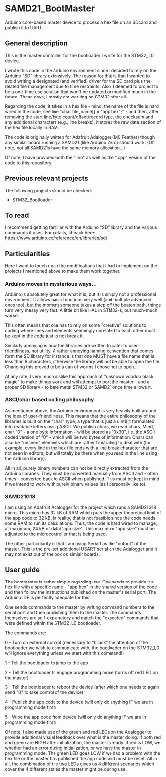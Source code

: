 # SAMD21_BootMaster
Arduino core-based master device to process a hex file on an SDcard and publish it to UART.

## General description
This is the master controller for the bootloader I wrote for the STM32_L0 device.

I wrote this code in the Arduino environment since I decided to rely on the Arduino "SD" library extensively. The reason for that is that I wanted to avoid writing a designated (and verified) driver for the SD card plus the related file management due to time restraints. Also, I deemed to project to be a one-time use solution that won't be updated or modified much in the future. These days, I mostly am working on STM32 after all...

Regarding the code, it takes in a hex file - mind, the name of the file is hard wired in the code, see line "char file_name[] = "app.hex";" - and then, after removing the start line/byte count/offset/record type, the checksum and any additional characters (e.g., line breaks), it stores the raw data section of the hex file locally in RAM.

The code is originally written for Adafruit Adalogger (M0 Feather) though any similar board running a SAMD21 (like Arduino Zero) should work. (Of note, not all SAMD21s have the same memory allocation...)

Of note, I have provided both the ".ino" as well as the ".cpp" vesion of the code to this repository.

## Previous relevant projects
The following projects should be checked:
-	STM32_Bootloader

## To read
I recommend getting familiar with the Arduino "SD" library and the various commands it uses. For details, cheack here: https://www.arduino.cc/reference/en/libraries/sd/

## Particularities
Here I want to touch upon the modifications that I had to implement on the projects I mentioned above to make them work together.

### Arduino moves in mysterious ways...
Arduino is absolutely great for what it is, but it is simply not a professional environment. It allows basic functions very well (and multiple advanced ones too), but the moment someone takes a step off the beaten path, things turn very messy very fast. A little bit like HAL in STM32-s, but much-much worse.

This often means that one has to rely on some "creative" solutions to coding where lines and elements seemingly unrelated to each other must be kept in the code just to not break it.

Similarly annoying is how the libraries are written to cater to user-friendliness, not utility. A rather annoying naming convention that comes form the SD library for instance is that one MUST have a file name that is less than 8 characters, otherwise the library will not be able to open the file. Changing this proved to be a can of worms I chose not to open...

At any rate, I very much dislike this approach of "unknown voodoo black magic" to make things work and will attempt to port the master - and a proper SD library - to bare metal STM32 or SAMD21 once time allows it.

### ASCI/char based coding philosophy
As mentioned above, the Arduino environment is very heavily built around the idea of user-friendliness. This means that the entire philosophy of the libraries is built on the "char" type, a type that is just a uint8_t formulated into readable letters using ASCII. We publish chars, we read chars. Mind, char "0" - a one byte information - will be stored as "0x30", i.e. the ASCII coded version of "0" - which will be two bytes of information. Chars can also be "unseen" elements which are rather frustrating to deal with (for example, every line in the hex file ends with a line break character that are not seen in editors, but will totally be there when you read in the line using the Arduino library).

All in all, purely binary numbers can not be directly extracted from the Arduino libraries. They must be converted manually from ASCII and - often times - converted back to ASCII when published. This must be kept in mind if we intend to work with purely binary values (as I personally like to).

### SAMD21G18
I am using an Adafruit Adalogger for the project which runs a SAMD21G18 micro. This micro has 32 kB of RAM which puts the upper theoretical limit of the app code to 32 kB. In reality, that is not feasible since the code needs some RAM to run its calculations. Thus, the code is hard wired to manage, at maximum, 24 kB of data/"app size". This maximum "app size" must be adjusted to the microcontroller that is being used.

The other particularity is that I am using Serial1 as the "output" of the master. This is the pre-set additional USART serial on the Adalogger and it may not exist out of the box on simialr boards.

## User guide
The bootmaster is rather simple regarding use. One needs to provide it a hex file with a specific name - "app.hex" in the shared version of the code - and then follow the instructions published on the master's serial port. The Arduino IDE is perfectly adequate for this.

One sends commands to the master by writing command numbers to the serial port and then publishing them to the master. The commands themselves are self-explanatory and match the "expected" commands that were defined within the STM32_L0 bootloader.

The commands are:

0 - Turn on external control (necessary to "hijack" the attention of the bootloader we wish to communicate with, the bootloader on the STM32_L0 will ignore everything unless we start with this command!)

1 - Tell the bootloader to jump to the app

2 - Tell the bootloader to engage programming mode (turns off red LED on the master)

3 - Tell the bootloader to reboot the device (after which one needs to again send "0" to take control of the device)

4 - Publish the app code to the device (will only do anything IF we are in programming mode first)

5 - Wipe the app code from device (will only do anything IF we are in programming mode first)

Of note, I also made use of the green and red LEDs on the Adalogger to provide additional visual feedback over what is the master doing. If both red and green are HIGH after initialization, the master is ready. If red is LOW, we whether had an error during initialization, or we have the master in programming mode. The green LED goes LOW if we had a problem with the hex file or the master has published the app code and must be reset. All in all, the combination of the two LEDs gives us 4 different scenarios which cover the 4 different states the master might be during use.
